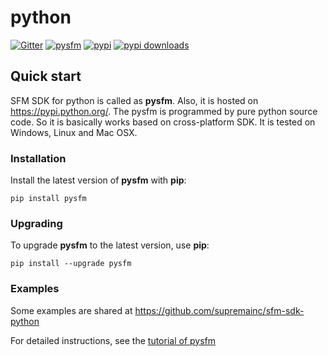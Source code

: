 # python

[![Gitter](https://badges.gitter.im/supremainc/sfm-sdk-python.svg)](https://gitter.im/supremainc/sfm-sdk-python?utm_source=badge&utm_medium=badge&utm_campaign=pr-badge&utm_content=badge)
[![pysfm](https://img.shields.io/pypi/v/pysfm.svg)](https://pypi.python.org/pypi/pysfm/)
[![pypi](https://img.shields.io/pypi/format/pysfm.svg)](https://pypi.python.org/pypi/pysfm/)
[![pypi downloads](https://img.shields.io/pypi/dm/pysfm?label=pypi%20downloads)](https://pypi.python.org/pypi/pysfm/)

## Quick start

SFM SDK for python is called as **pysfm**. Also, it is hosted on https://pypi.python.org/.
The pysfm is programmed by pure python source code. So it is basically works based on cross-platform SDK. 
It is tested on Windows, Linux and Mac OSX.

### Installation

Install the latest version of **pysfm** with **pip**:

```console 
pip install pysfm
```

### Upgrading

To upgrade **pysfm** to the latest version, use **pip**:

```console
pip install --upgrade pysfm
```

### Examples

Some examples are shared at https://github.com/supremainc/sfm-sdk-python

For detailed instructions, see the [tutorial of pysfm](../../tutorials/pysfm/tutorial)
